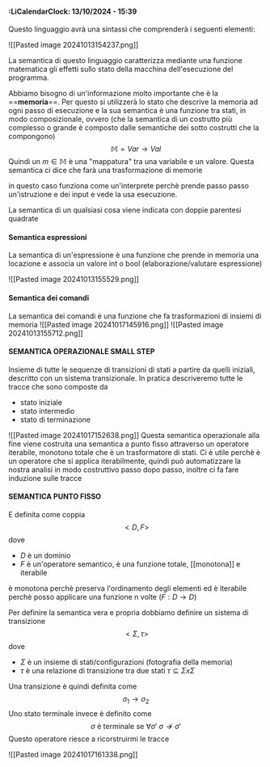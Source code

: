 #### :LiCalendarClock:  13/10/2024 - 15:39

Questo linguaggio avrà una sintassi che comprenderà i seguenti elementi:

![[Pasted image 20241013154237.png]]

La semantica di questo linguaggio caratterizza mediante una funzione matematica gli effetti sullo stato della macchina dell'esecuzione del programma.

Abbiamo bisogno di un'informazione molto importante che è la ==**memoria**==. Per questo si utilizzerà lo stato che descrive la memoria ad ogni passo di esecuzione e la sua semantica è una funzione tra stati, in modo composizionale, ovvero (che la semantica di un costrutto più complesso o grande è composto dalle semantiche dei sotto costrutti che la compongono)
$$
\mathbb{M} = Var \rightarrow Val 
$$
Quindi un $m \in\mathbb{M}$ è una "mappatura" tra una variabile e un valore. Questa semantica ci dice che farà una trasformazione di memorie

in questo caso funziona come un'interprete perchè prende passo passo un'istruzione e dei input e vede la usa esecuzione.

La semantica di un qualsiasi cosa viene indicata con doppie parentesi quadrate

#### Semantica espressioni
La semantica di un'espressione è una funzione che prende in memoria una locazione e associa un valore int o bool (elaborazione/valutare espressione)

![[Pasted image 20241013155529.png]]
#### Semantica dei comandi
La semantica dei comandi è una funzione che fa trasformazioni di insiemi di memoria
![[Pasted image 20241017145916.png]]
![[Pasted image 20241013155712.png]]

#### SEMANTICA OPERAZIONALE SMALL STEP
Insieme di tutte le sequenze di transizioni di stati a partire da quelli iniziali, descritto con un sistema transizionale. In pratica descriveremo tutte le tracce che sono composte da
- stato iniziale
- stato intermedio
- stato di terminazione

![[Pasted image 20241017152638.png]]
Questa semantica operazionale alla fine viene costruita una semantica a punto fisso attraverso un operatore iterabile, monotono totale che è un trasformatore di stati. Ci è utile perchè è un operatore che si applica iterabilmente, quindi può automatizzare la nostra analisi in modo costruttivo passo dopo passo, inoltre ci fa fare induzione sulle tracce

#### SEMANTICA PUNTO FISSO
E definita come coppia
$$
<D,F>
$$ dove
- $D$ è un dominio 
- $F$ è un'operatore semantico, è una funzione totale, [[monotona]] e iterabile

è monotona perchè preserva l'ordinamento degli elementi ed è iterabile perchè posso applicare una funzione n volte ($F:D \rightarrow D$)

Per definire la semantica vera e propria dobbiamo definire un sistema di transizione
$$
<\Sigma, \tau>
$$ dove
- $\Sigma$ è un insieme di stati/configurazioni (fotografia della memoria)
- $\tau$ è una relazione di transizione tra due stati $\tau \subseteq \Sigma x \Sigma$ 

Una transizione è quindi definita come
$$
\sigma_1 \rightarrow \sigma_2
$$
Uno stato terminale invece è definito come
$$
\sigma \text{ è terminale se }
\forall \sigma' \text{ } \sigma\not\rightarrow \sigma'
$$
Questo operatore riesce a ricorstruirmi le tracce

![[Pasted image 20241017161338.png]]
